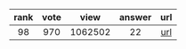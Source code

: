 
| rank | vote | view | answer | url |
|:-:|:-:|:-:|:-:|:-:|
|98|970|1062502|22| [url](http://stackoverflow.com/questions/9573244/most-elegant-way-to-check-if-the-string-is-empty-in-python) |

